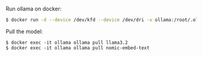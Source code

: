 Run ollama on docker:

```sh
$ docker run -d --device /dev/kfd --device /dev/dri -v ollama:/root/.ollama -p 11434:11434 --name ollama ollama/ollama:rocm
```

Pull the model:

```shell
$ docker exec -it ollama ollama pull llama3.2
$ docker exec -it ollama ollama pull nomic-embed-text
```

